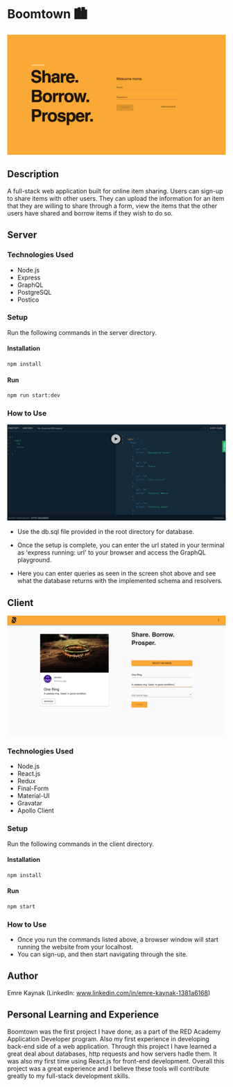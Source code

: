 # Boomtown 🏙

![Boomtown](./screenshots/screenshot-2.png)

## Description

A full-stack web application built for online item sharing. Users can sign-up to share items with other users. They can upload the information for an item that they are willing to share through a form, view the items that the other users have shared and borrow items if they wish to do so.

## Server

### Technologies Used

- Node.js
- Express
- GraphQL
- PostgreSQL
- Postico

### Setup

Run the following commands in the server directory.

#### Installation

```bash
npm install
```

#### Run

```bash
npm run start:dev
```

### How to Use

![Graphql Playground](./screenshots/screenshot-1.png)

- Use the db.sql file provided in the root directory for database.

- Once the setup is complete, you can enter the url stated in your terminal as 'express running: url' to your browser and access the GraphQL playground.

- Here you can enter queries as seen in the screen shot above and see what the database returns with the implemented schema and resolvers.

## Client

![Share Item form](./screenshots/screenshot-3.png)

### Technologies Used

- Node.js
- React.js
- Redux
- Final-Form
- Material-UI
- Gravatar
- Apollo Client

### Setup

Run the following commands in the client directory.

#### Installation

```bash
npm install
```

#### Run

```bash
npm start
```

### How to Use

- Once you run the commands listed above, a browser window will start running the website from your localhost.
- You can sign-up, and then start navigating through the site.

## Author

Emre Kaynak (LinkedIn: www.linkedin.com/in/emre-kaynak-1381a6168)

## Personal Learning and Experience

Boomtown was the first project I have done, as a part of the RED Academy Application Developer program. Also my first experience in developing back-end side of a web application. Through this project I have learned a great deal about databases, http requests and how servers hadle them. It was also my first time using React.js for front-end development. Overall this project was a great experience and I believe these tools will contribute greatly to my full-stack development skills.
